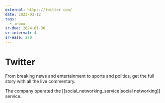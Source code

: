```yaml
---
external: https://twitter.com/
date: 2023-03-12
tags:
  - inbox
sr-due: 2024-01-30
sr-interval: 4
sr-ease: 270
---
```


# Twitter

From breaking news and entertainment to sports and politics, get the full story
with all the live commentary.

The company operated the [[social_networking_service|social networking]]
service.
